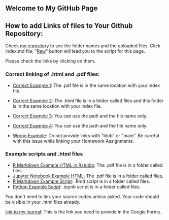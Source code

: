 ## Welcome to My GitHub Page 

## How to add Links of files to Your Github Repository:

Check [my repository](https://github.com/BU-IE-582/fall-23-ilaydacelenkk) to see the folder names and the uploaded files. Click index.md file, "[Raw](https://raw.githubusercontent.com/BU-IE-582/fall-23-ilaydacelenkk/main/index.md)" button will lead you to the script for this page. 

Please check the links by clicking on them. 

### Correct linking of .html and .pdf files:


* [Correct Example 1](https://bu-ie-582.github.io/fall-23-ilaydacelenkk/IE582_Fall23_Syllabus.pdf): The .pdf file is in the same location with your index file.
* [Correct Example 2](https://bu-ie-582.github.io/fall-23-ilaydacelenkk/files/How%20to%20export%20your%20work%20as%20an%20HTML%20file.pdf): The .html file is in a folder called files and this folder is in the same location with your index file.

* [Correct Example 3](IE582_Fall23_Syllabus.pdf): You can use the path and the file name only.

* [Correct Example 4](files/How%20to%20export%20your%20work%20as%20an%20HTML%20file.pdf): You can use the path and the file name only.

* [Wrong Example](https://github.com/BU-IE-582/fall-23-ilaydacelenkk/blob/main/IE582_Fall23_Syllabus.pdf): Do not provide links with "blob" or "main". Be careful with this issue while linking your Homework Assignments.


### Example scripts and .html files
* [R Markdown Example HTML in Rstudio](files/R_Markdown_Example_in_RStudio.html): The .pdf file is in a folder called files.
* [Jupyter Notebook Example HTML](files/python_example_in_Jupyter_Notebook.html): The .pdf file is in a folder called files.
* [R Markdown Example Script](https://github.com/BU-IE-582/fall-23-ilaydacelenkk/blob/main/files/R_Markdown_Example_in_RStudio.Rmd): .Rmd script is in a folder called files.
* [Python Example Script](https://github.com/BU-IE-582/fall-23-ilaydacelenkk/blob/main/files/python_example_in_Jupyter_Notebook.ipynb): .ipynb script is in a folder called files.

You don't need to link your source codes unless asked. Your code should be visible in your .html files already. 



[link to my journal](https://bu-ie-582.github.io/fall-23-ilaydacelenkk/): This is the link you need to provide in the Google Forms.



